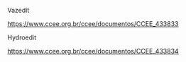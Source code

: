 



Vazedit

https://www.ccee.org.br/ccee/documentos/CCEE_433833


Hydroedit

https://www.ccee.org.br/ccee/documentos/CCEE_433834



